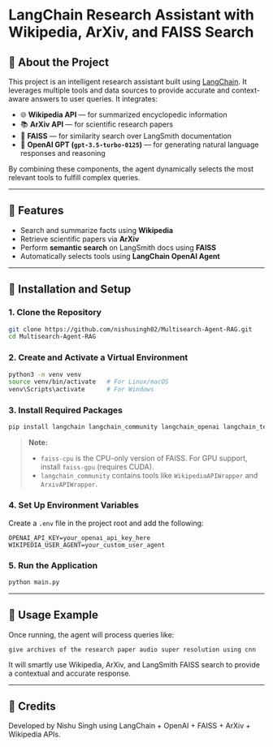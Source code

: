 # LangChain Research Assistant with Wikipedia, ArXiv, and FAISS Search

## 📘 About the Project

This project is an intelligent research assistant built using [LangChain](https://www.langchain.com/). It leverages multiple tools and data sources to provide accurate and context-aware answers to user queries. It integrates:

* 🌐 **Wikipedia API** — for summarized encyclopedic information
* 📚 **ArXiv API** — for scientific research papers
* 🔎 **FAISS** — for similarity search over LangSmith documentation
* 🤖 **OpenAI GPT (`gpt-3.5-turbo-0125`)** — for generating natural language responses and reasoning

By combining these components, the agent dynamically selects the most relevant tools to fulfill complex queries.

---

## 🚀 Features

* Search and summarize facts using **Wikipedia**
* Retrieve scientific papers via **ArXiv**
* Perform **semantic search** on LangSmith docs using **FAISS**
* Automatically selects tools using **LangChain OpenAI Agent**

---

## 📁 Installation and Setup

### 1. Clone the Repository

```bash
git clone https://github.com/nishusingh02/Multisearch-Agent-RAG.git
cd Multisearch-Agent-RAG
```

### 2. **Create and Activate a Virtual Environment**

```bash
python3 -m venv venv
source venv/bin/activate   # For Linux/macOS
venv\Scripts\activate      # For Windows
```

### 3. **Install Required Packages**

```bash
pip install langchain langchain_community langchain_openai langchain_text_splitters faiss-cpu python-dotenv
```

> **Note:**
>
> * `faiss-cpu` is the CPU-only version of FAISS. For GPU support, install `faiss-gpu` (requires CUDA).
> * `langchain_community` contains tools like `WikipediaAPIWrapper` and `ArxivAPIWrapper`.

### 4. **Set Up Environment Variables**

Create a `.env` file in the project root and add the following:

```env
OPENAI_API_KEY=your_openai_api_key_here
WIKIPEDIA_USER_AGENT=your_custom_user_agent
```

### 5. **Run the Application**

```bash
python main.py
```

---

## 🔧 Usage Example

Once running, the agent will process queries like:

```text
give archives of the research paper audio super resolution using cnn
```

It will smartly use Wikipedia, ArXiv, and LangSmith FAISS search to provide a contextual and accurate response.

---

## 🎉 Credits

Developed by Nishu Singh using LangChain + OpenAI + FAISS + ArXiv + Wikipedia APIs.
